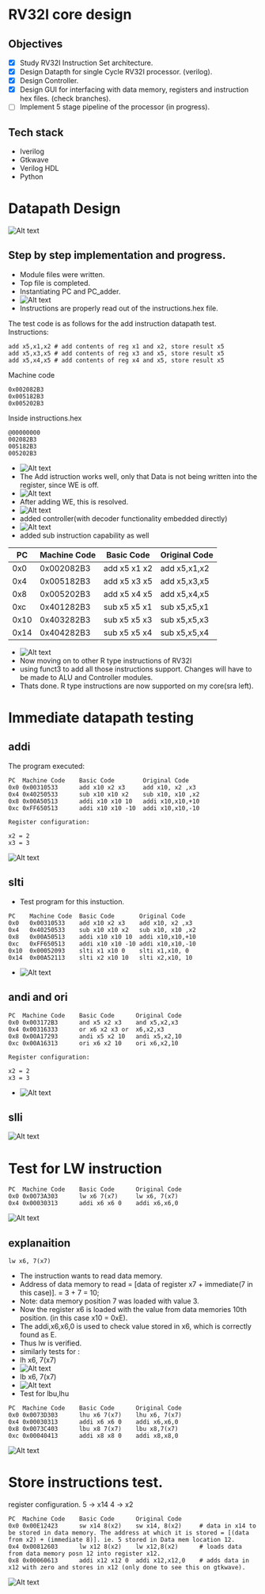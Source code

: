 # RV32I core design

## Objectives
- [x] Study RV32I Instruction Set architecture.
- [x] Design Datapth for single Cycle RV32I processor. (verilog).
- [x] Design Controller.
- [x] Design GUI for interfacing with data memory, registers and instruction hex files. (check branches).
- [ ] Implement 5 stage pipeline of the processor (in progress).

## Tech stack
* Iverilog
* Gtkwave
* Verilog HDL
* Python
  
# Datapath Design
![Alt text](<-RiScKy- .jpg>)

## Step by step implementation and progress.
* Module files were written.
* Top file is completed.
* Instantiating PC and PC_adder.
* ![Alt text](/single_cycle_rv32i/image.png)
* Instructions are properly read out of the instructions.hex file.
  
The test code is as follows for the add instruction datapath test.
Instructions: 
```
add x5,x1,x2 # add contents of reg x1 and x2, store result x5
add x5,x3,x5 # add contents of reg x3 and x5, store result x5
add x5,x4,x5 # add contents of reg x4 and x5, store result x5
```
Machine code

```
0x002082B3
0x005182B3
0x005202B3
```
Inside instructions.hex 
```
@00000000
002082B3
005182B3
005202B3
```

* ![Alt text](/single_cycle_rv32i/image-1.png)
* The Add istruction works well, only that Data is not being written into the register, since WE is off.
* ![Alt text](/single_cycle_rv32i/image-2.png)
* After adding WE, this is resolved.
* ![Alt text](/single_cycle_rv32i/image-3.png)
* added controller(with decoder functionality embedded directly)
* ![Alt text](/single_cycle_rv32i/image-4.png)
* added sub instruction capability as well
  
|PC	  | Machine Code  | 	Basic Code	| Original Code   |
| --- | ------------- | --------------  | --------------- |
|0x0  |	0x002082B3    |	add x5 x1 x2    |	add x5,x1,x2  |
|0x4  |	0x005182B3    |	add x5 x3 x5    |	add x5,x3,x5  |
|0x8  |	0x005202B3    |	add x5 x4 x5    |	add x5,x4,x5  |
|0xc  |	0x401282B3    |	sub x5 x5 x1    |	sub x5,x5,x1  |
|0x10 |	0x403282B3    |	sub x5 x5 x3    |	sub x5,x5,x3  |
|0x14 |	0x404282B3    |	sub x5 x5 x4    |	sub x5,x5,x4  |

* ![Alt text](/single_cycle_rv32i/image-5.png)
* Now moving on to other R type instructions of RV32I
* using funct3 to add all those instructions support. Changes will have to be made to ALU and Controller modules.
* Thats done. R type instructions are now supported on my core(sra left).
  
# Immediate datapath testing

## addi
The program executed:
```
PC	Machine Code	Basic Code	      Original Code
0x0	0x00310533	    add x10 x2 x3	  add x10, x2 ,x3
0x4	0x40250533	    sub x10 x10 x2	  sub x10, x10 ,x2
0x8	0x00A50513	    addi x10 x10 10	  addi x10,x10,+10
0xc	0xFF650513	    addi x10 x10 -10  addi x10,x10,-10

Register configuration:

x2 = 2
x3 = 3

```
![Alt text](/single_cycle_rv32i/image-6.png)

## slti
* Test program for this instuction.
```
PC	  Machine Code	Basic Code	     Original Code
0x0	  0x00310533	add x10 x2 x3	 add x10, x2 ,x3
0x4	  0x40250533	sub x10 x10 x2	 sub x10, x10 ,x2
0x8	  0x00A50513	addi x10 x10 10	 addi x10,x10,+10
0xc	  0xFF650513	addi x10 x10 -10 addi x10,x10,-10
0x10  0x00052093	slti x1 x10 0	 slti x1,x10, 0
0x14  0x00A52113	slti x2 x10 10	 slti x2,x10, 10
```
* ![Alt text](/single_cycle_rv32i/image-7.png)
  
## andi and ori
```
PC	Machine Code	Basic Code	    Original Code
0x0	0x003172B3	    and x5 x2 x3	and x5,x2,x3
0x4	0x00316333	    or x6 x2 x3	or  x6,x2,x3
0x8	0x00A17293	    andi x5 x2 10	andi x5,x2,10
0xc	0x00A16313	    ori x6 x2 10	ori x6,x2,10
```
```
Register configuration:

x2 = 2
x3 = 3
```
* ![Alt text](/single_cycle_rv32i/image-8.png)
## slli
![Alt text](/single_cycle_rv32i/image-9.png)

# Test for LW instruction
```
PC	Machine Code	Basic Code	    Original Code
0x0	0x0073A303	    lw x6 7(x7)	    lw x6, 7(x7)
0x4	0x00030313	    addi x6 x6 0	addi x6,x6,0
```
![Alt text](/single_cycle_rv32i/image-10.png)

## explanaition
```
lw x6, 7(x7)
```
* The instruction wants to read data memory.
* Address of data memory to read = [data of register x7 + immediate(7 in this case)]. = 3 + 7 = 10;
* Note: data memory position 7 was loaded with value 3.
* Now the register x6 is loaded with the value from data memories 10th position. (in this case x10 = 0xE).
* The addi,x6,x6,0 is used to check value stored in x6, which is correctly found as E.
* Thus lw is verified.
* similarly tests for :
* lh x6, 7(x7) 
* ![Alt text](/single_cycle_rv32i/image-11.png)
* lb x6, 7(x7)
* ![Alt text](/single_cycle_rv32i/image-12.png)
* Test for lbu,lhu
```	
PC	Machine Code	Basic Code	    Original Code
0x0	0x0073D303	    lhu x6 7(x7)	lhu x6, 7(x7)
0x4	0x00030313	    addi x6 x6 0	addi x6,x6,0
0x8	0x0073C403	    lbu x8 7(x7)	lbu x8,7(x7)
0xc	0x00040413	    addi x8 x8 0	addi x8,x8,0
```
![Alt text](/single_cycle_rv32i/image-13.png)

# Store instructions test.

register configuration.
5 -> x14
4 -> x2
```
PC	Machine Code	Basic Code	    Original Code
0x0	0x00E12423	    sw x14 8(x2)	sw x14, 8(x2)     # data in x14 to be stored in data memory. The address at which it is stored = [(data from x2) + (immediate 8)]. ie. 5 stored in Data mem location 12.
0x4	0x00812603	    lw x12 8(x2)	lw x12,8(x2)      # loads data from data memory posn 12 into register x12.
0x8	0x00060613	    addi x12 x12 0	addi x12,x12,0    # adds data in x12 with zero and stores in x12 (only done to see this on gtkwave).
```
![Alt text](/single_cycle_rv32i/image-14.png)

